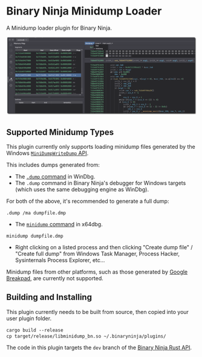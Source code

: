 # Binary Ninja Minidump Loader

A Minidump loader plugin for Binary Ninja.

![Screenshot of Binary Ninja using the "Minidump" Binary View, with a minidump loaded and the virtual addresses of the memory segments of the minidump showing in the Memory Map window](images/loaded-minidump-screenshot-border.png)

## Supported Minidump Types

This plugin currently only supports loading minidump files generated by the Windows [`MiniDumpWriteDump` API](https://learn.microsoft.com/en-us/windows/win32/api/minidumpapiset/nf-minidumpapiset-minidumpwritedump).

This includes dumps generated from:

- The [`.dump` command](https://learn.microsoft.com/en-us/windows-hardware/drivers/debugger/-dump--create-dump-file-) in WinDbg.
- The `.dump` command in Binary Ninja's debugger for Windows targets (which uses the same debugging engine as WinDbg).

For both of the above, it's recommended to generate a full dump:

```
.dump /ma dumpfile.dmp
```

- The [`minidump` command](https://help.x64dbg.com/en/latest/commands/memory-operations/minidump.html) in x64dbg.

```
minidump dumpfile.dmp
```

- Right clicking on a listed process and then clicking "Create dump file" / "Create full dump" from Windows Task Manager, Process Hacker, Sysinternals Process Explorer, etc...

Minidump files from other platforms, such as those generated by [Google Breakpad](https://chromium.googlesource.com/breakpad/breakpad/), are currently not supported.

## Building and Installing

This plugin currently needs to be built from source, then copied into your user plugin folder.

```
cargo build --release
cp target/release/libminidump_bn.so ~/.binaryninja/plugins/
```

The code in this plugin targets the `dev` branch of the [Binary Ninja Rust API](https://github.com/Vector35/binaryninja-api/tree/dev/rust).
